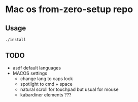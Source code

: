 # Mac os from-zero-setup repo

## Usage

```sh
./install
```

## TODO

- asdf default languages
- MACOS settings
  - change lang to caps lock
  - spotlight to cmd + space
  - natural scroll for touchpad but usual for mouse
  - kabardiner elements ???
